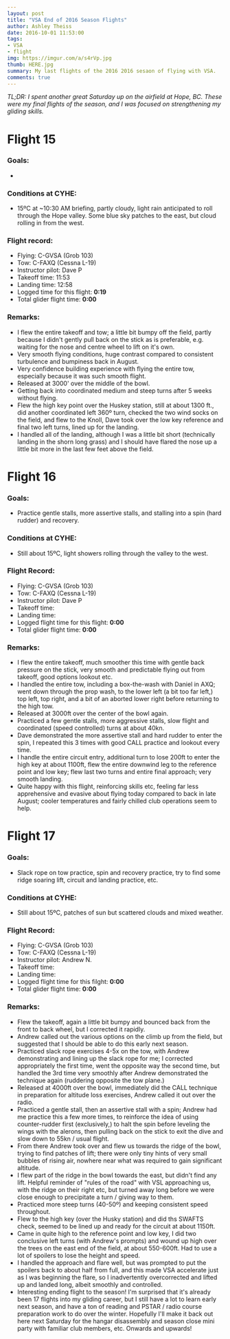 ```yaml
---
layout: post
title: "VSA End of 2016 Season Flights"
author: Ashley Theiss
date: 2016-10-01 11:53:00
tags: 
- VSA
- flight
img: https://imgur.com/a/s4rVp.jpg
thumb: HERE.jpg
summary: My last flights of the 2016 2016 sesaon of flying with VSA.
comments: true
---
```


*TL;DR: I spent another great Saturday up on the airfield at Hope, BC. These were my final flights of the season, and I was focused on strengthening my gliding skills.*

# Flight 15

### Goals:
+ 

<!--more-->

### Conditions at CYHE:
+ 15ºC at ~10:30 AM briefing, partly cloudy, light rain anticipated to roll through the Hope valley. Some blue sky patches to the east, but cloud rolling in from the west.

### Flight record:
+ Flying: C-GVSA (Grob 103)
+ Tow: C-FAXQ (Cessna L-19)
+ Instructor pilot: Dave P
+ Takeoff time: 11:53
+ Landing time: 12:58
+ Logged time for this flight: **0:19**
+ Total glider flight time: **0:00**

### Remarks:
+ I flew the entire takeoff and tow; a little bit bumpy off the field, partly because I didn't gently pull back on the stick as is preferable, e.g. waiting for the nose and centre wheel to lift on it's own.
+ Very smooth flying conditions, huge contrast compared to consistent turbulence and bumpiness back in August.
+ Very confidence building experience with flying the entire tow, especially because it was such smooth flight. 
+ Released at 3000' over the middle of the bowl.
+ Getting back into coordinated medium and steep turns after 5 weeks without flying.
+ Flew the high key point over the Huskey station, still at about 1300 ft., did another coordinated left 360º turn, checked the two wind socks on the field, and flew to the Knoll, Dave took over the low key reference and final two left turns, lined up for the landing.
+ I handled all of the landing, although I was a little bit short (technically landing in the shorn long grass) and I should have flared the nose up a little bit more in the last few feet above the field.


# Flight 16

### Goals:
+ Practice gentle stalls, more assertive stalls, and stalling into a spin (hard rudder) and recovery.

### Conditions at CYHE:
+ Still about 15ºC, light showers rolling through the valley to the west.

### Flight Record:
+ Flying: C-GVSA (Grob 103)
+ Tow: C-FAXQ (Cessna L-19)
+ Instructor pilot: Dave P
+ Takeoff time: 
+ Landing time: 
+ Logged flight time for this flight: **0:00**
+ Total glider flight time: **0:00**

### Remarks:
+ I flew the entire takeoff, much smoother this time with gentle back pressure on the stick, very smooth and predictable flying out from takeoff, good options lookout etc.
+ I handled the entire tow, including a box-the-wash with Daniel in AXQ; went down through the prop wash, to the lower left (a bit too far left,) top left, top right, and a bit of an aborted lower right before returning to the high tow.
+ Released at 3000ft over the center of the bowl again.
+ Practiced a few gentle stalls, more aggressive stalls, slow flight and coordinated (speed controlled) turns at about 40kn.
+ Dave demonstrated the more assertive stall and hard rudder to enter the spin, I repeated this 3 times with good CALL practice and lookout every time.
+ I handle the entire circuit entry, additional turn to lose 200ft to enter the high key at about 1100ft, flew the entire downwind leg to the reference point and low key; flew last two turns and entire final approach; very smooth landing.
+ Quite happy with this flight, reinforcing skills etc, feeling far less apprehensive and evasive about flying today compared to back in late August; cooler temperatures and fairly chilled club operations seem to help.


# Flight 17

### Goals:
+ Slack rope on tow practice, spin and recovery practice, try to find some ridge soaring lift, circuit and landing practice, etc.

### Conditions at CYHE:
+ Still about 15ºC, patches of sun but scattered clouds and mixed weather.

### Flight Record:
+ Flying: C-GVSA (Grob 103)
+ Tow: C-FAXQ (Cessna L-19)
+ Instructor pilot: Andrew N.
+ Takeoff time: 
+ Landing time:
+ Logged flight time for this filght: **0:00**
+ Total glider flight time: **0:00**

### Remarks:
+ Flew the takeoff, again a little bit bumpy and bounced back from the front to back wheel, but I corrected it rapidly.
+ Andrew called out the various options on the climb up from the field, but suggested that I should be able to do this early next season.
+ Practiced slack rope exercises 4-5x on the tow, with Andrew demonstrating and lining up the slack rope for me; I corrected appropriately the first time, went the opposite way the second time, but handled the 3rd time very smoothly after Andrew demonstrated the technique again (ruddering opposite the tow plane.)
+ Released at 4000ft over the bowl, immediately did the CALL technique in preparation for altitude loss exercises, Andrew called it out over the radio.
+ Practiced a gentle stall, then an assertive stall with a spin; Andrew had me practice this a few more times, to reinforce the idea of using counter-rudder first (exclusively,) to halt the spin before leveling the wings with the alerons, then pulling back on the stick to exit the dive and slow down to 55kn / usual flight.
+ From there Andrew took over and flew us towards the ridge of the bowl, trying to find patches of lift; there were only tiny hints of very small bubbles of rising air, nowhere near what was required to gain significant altitude.
+ I flew part of the ridge in the bowl towards the east, but didn't find any lift. Helpful reminder of "rules of the road" with VSL approaching us, with the ridge on their right etc, but turned away long before we were close enough to precipitate a turn / giving way to them.
+ Practiced more steep turns (40-50º) and keeping consistent speed throughout.
+ Flew to the high key (over the Husky station) and did ths SWAFTS check, seemed to be lined up and ready for the circuit at about 1150ft.
+ Came in quite high to the reference point and low key, I did two conclusive left turns (with Andrew's prompts) and wound up high over the trees on the east end of the field, at about 550-600ft. Had to use a lot of spoilers to lose the height and speed.
+ I handled the approach and flare well, but was prompted to put the spoilers back to about half from full, and this made VSA accelerate just as I was beginning the flare, so I inadvertently overcorrected and lifted up and landed long, albeit smoothly and controlled.
+ Interesting ending flight to the season! I'm surprised that it's already been 17 flights into my gliding career, but I still have a lot to learn early next season, and have a ton of reading and PSTAR / radio course preparation work to do over the winter. Hopefully I'll make it back out here next Saturday for the hangar disassembly and season close mini party with familiar club members, etc. Onwards and upwards!

